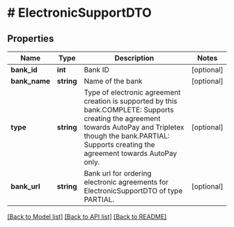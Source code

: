 # # ElectronicSupportDTO

## Properties

Name | Type | Description | Notes
------------ | ------------- | ------------- | -------------
**bank_id** | **int** | Bank ID | [optional]
**bank_name** | **string** | Name of the bank | [optional]
**type** | **string** | Type of electronic agreement creation is supported by this bank.COMPLETE: Supports creating the agreement towards AutoPay and Tripletex though the bank.PARTIAL: Supports creating the agreement towards AutoPay only. | [optional]
**bank_url** | **string** | Bank url for ordering electronic agreements for ElectronicSupportDTO of type PARTIAL. | [optional]

[[Back to Model list]](../../README.md#models) [[Back to API list]](../../README.md#endpoints) [[Back to README]](../../README.md)
